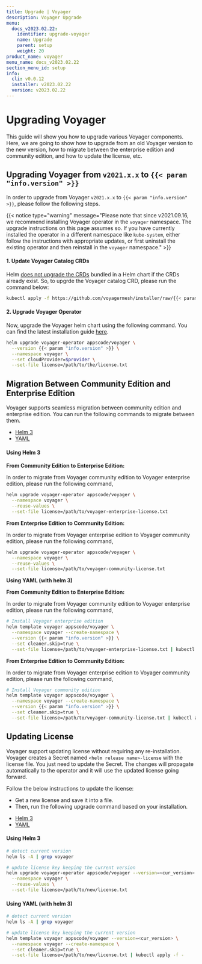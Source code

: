 ```yaml
---
title: Upgrade | Voyager
description: Voyager Upgrade
menu:
  docs_v2023.02.22:
    identifier: upgrade-voyager
    name: Upgrade
    parent: setup
    weight: 20
product_name: voyager
menu_name: docs_v2023.02.22
section_menu_id: setup
info:
  cli: v0.0.12
  installer: v2023.02.22
  version: v2023.02.22
---
```


# Upgrading Voyager

This guide will show you how to upgrade various Voyager components. Here, we are going to show how to upgrade from an old Voyager version to the new version, how to migrate between the enterprise edition and community edition, and how to update the license, etc.

## Upgrading Voyager from `v2021.x.x` to `{{< param "info.version" >}}`

In order to upgrade from Voyager `v2021.x.x` to `{{< param "info.version" >}}`, please follow the following steps.

{{< notice type="warning" message="Please note that since v2021.09.16, we recommend installing Voyager operator in the `voyager` namespace. The upgrade instructions on this page assumes so. If you have currently installed the operator in a different namespace like `kube-system`, either follow the instructions with appropriate updates, or first uninstall the existing operator and then reinstall in the `voyager` namespace." >}}

#### 1. Update Voyager Catalog CRDs

Helm [does not upgrade the CRDs](https://github.com/helm/helm/issues/6581) bundled in a Helm chart if the CRDs already exist. So, to upgrde the Voyager catalog CRD, please run the command below:

```bash
kubectl apply -f https://github.com/voyagermesh/installer/raw/{{< param "info.version" >}}/crds/voyager-crds.yaml
```

#### 2. Upgrade Voyager Operator

Now, upgrade the Voyager helm chart using the following command. You can find the latest installation guide [here](/docs/v2023.02.22/setup/README).

```bash
helm upgrade voyager-operator appscode/voyager \
  --version {{< param "info.version" >}} \
  --namespace voyager \
  --set cloudProvider=$provider \
  --set-file license=/path/to/the/license.txt
```

## Migration Between Community Edition and Enterprise Edition

Voyager supports seamless migration between community edition and enterprise edition. You can run the following commands to migrate between them.

<ul class="nav nav-tabs" id="migrationTab" role="tablist">
  <li class="nav-item">
    <a class="nav-link active" id="mgr-helm3-tab" data-toggle="tab" href="#mgr-helm3" role="tab" aria-controls="mgr-helm3" aria-selected="true">Helm 3</a>
  </li>
  <li class="nav-item">
    <a class="nav-link" id="mgr-yaml-tab" data-toggle="tab" href="#mgr-yaml" role="tab" aria-controls="mgr-yaml" aria-selected="false">YAML</a>
  </li>
</ul>
<div class="tab-content" id="migrationTabContent">
  <div class="tab-pane fade show active" id="mgr-helm3" role="tabpanel" aria-labelledby="mgr-helm3">

#### Using Helm 3

**From Community Edition to Enterprise Edition:**

In order to migrate from Voyager community edition to Voyager enterprise edition, please run the following command,

```bash
helm upgrade voyager-operator appscode/voyager \
  --namespace voyager \
  --reuse-values \
  --set-file license=/path/to/voyager-enterprise-license.txt
```

**From Enterprise Edition to Community Edition:**

In order to migrate from Voyager enterprise edition to Voyager community edition, please run the following command,

```bash
helm upgrade voyager-operator appscode/voyager \
  --namespace voyager \
  --reuse-values \
  --set-file license=/path/to/voyager-community-license.txt
```

</div>
<div class="tab-pane fade" id="mgr-yaml" role="tabpanel" aria-labelledby="mgr-yaml">

**Using YAML (with helm 3)**

**From Community Edition to Enterprise Edition:**

In order to migrate from Voyager community edition to Voyager enterprise edition, please run the following command,

```bash
# Install Voyager enterprise edition
helm template voyager appscode/voyager \
  --namespace voyager --create-namespace \
  --version {{< param "info.version" >}} \
  --set cleaner.skip=true \
  --set-file license=/path/to/voyager-enterprise-license.txt | kubectl apply -f -
```

**From Enterprise Edition to Community Edition:**

In order to migrate from Voyager enterprise edition to Voyager community edition, please run the following command,

```bash
# Install Voyager community edition
helm template voyager appscode/voyager \
  --namespace voyager --create-namespace \
  --version {{< param "info.version" >}} \
  --set cleaner.skip=true \
  --set-file license=/path/to/voyager-community-license.txt | kubectl apply -f -
```

</div>
</div>

## Updating License

Voyager support updating license without requiring any re-installation. Voyager creates a Secret named `<helm release name>-license` with the license file. You just need to update the Secret. The changes will propagate automatically to the operator and it will use the updated license going forward.

Follow the below instructions to update the license:

- Get a new license and save it into a file.
- Then, run the following upgrade command based on your installation.

<ul class="nav nav-tabs" id="luTabs" role="tablist">
  <li class="nav-item">
    <a class="nav-link active" id="lu-helm3-tab" data-toggle="tab" href="#lu-helm3" role="tab" aria-controls="lu-helm3" aria-selected="true">Helm 3</a>
  </li>
  <li class="nav-item">
    <a class="nav-link" id="lu-yaml-tab" data-toggle="tab" href="#lu-yaml" role="tab" aria-controls="lu-yaml" aria-selected="false">YAML</a>
  </li>
</ul>
<div class="tab-content" id="luTabContent">
  <div class="tab-pane fade show active" id="lu-helm3" role="tabpanel" aria-labelledby="lu-helm3">

#### Using Helm 3

```bash
# detect current version
helm ls -A | grep voyager

# update license key keeping the current version
helm upgrade voyager-operator appscode/voyager --version=<cur_version> \
  --namespace voyager \
  --reuse-values \
  --set-file license=/path/to/new/license.txt
```

</div>
<div class="tab-pane fade" id="lu-yaml" role="tabpanel" aria-labelledby="lu-yaml">

#### Using YAML (with helm 3)

```bash
# detect current version
helm ls -A | grep voyager

# update license key keeping the current version
helm template voyager appscode/voyager --version=<cur_version> \
  --namespace voyager --create-namespace \
  --set cleaner.skip=true \
  --set-file license=/path/to/new/license.txt | kubectl apply -f -
```

</div>
</div>

